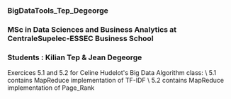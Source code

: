### BigDataTools_Tep_Degeorge
### MSc in Data Sciences and Business Analytics at CentraleSupelec-ESSEC Business School
### Students : Kilian Tep & Jean Degeorge

Exercices 5.1 and 5.2 for Celine Hudelot's Big Data Algorithm class: \\
5.1 contains MapReduce implementation of TF-IDF \\
5.2 contains MapReduce implementation of Page_Rank
